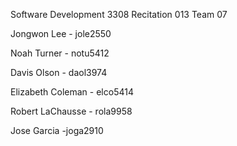 Software Development 3308 Recitation 013 Team 07

Jongwon Lee - jole2550

Noah Turner - notu5412

Davis Olson - daol3974

Elizabeth Coleman - elco5414

Robert LaChausse - rola9958

Jose Garcia -joga2910
